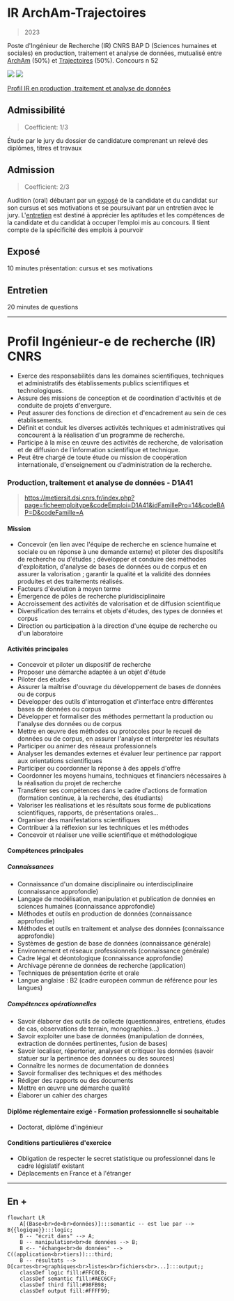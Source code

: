 # IR ArchAm-Trajectoires
> 2023

Poste d'Ingénieur de Recherche (IR) CNRS BAP D (Sciences humaines et sociales) en production, traitement et analyse de données, mutualisé entre [ArchAm](https://archam.cnrs.fr/) (50%) et [Trajectoires](https://trajectoires.cnrs.fr) (50%). Concours n 52

![](images/fiche-poste-1.jpg)
![](images/fiche-poste-2.jpg)

[Profil IR en production, traitement et analyse de données](https://github.com/zoometh/thomashuet/tree/main/profiles/arcam-traject#production-traitement-et-analyse-de-donn%C3%A9es---d1a41)

## Admissibilité
> Coefficient: 1/3

Étude par le jury du dossier de candidature comprenant un relevé des diplômes, titres et travaux

## Admission
> Coefficient: 2/3

Audition (oral) débutant par un [exposé](https://github.com/zoometh/thomashuet/tree/main/profiles/arcam-traject#expos%C3%A9) de la candidate et du candidat sur son cursus et ses motivations et se poursuivant par un entretien avec le jury. L'[entretien](https://github.com/zoometh/thomashuet/tree/main/profiles/arcam-traject#entretien) est destiné à apprécier les aptitudes et les compétences de la candidate et du candidat à occuper l’emploi mis au concours. Il tient compte de la spécificité des emplois à pourvoir

## Exposé

10 minutes présentation: cursus et ses motivations

## Entretien

20 minutes de questions

---
# Profil Ingénieur-e de recherche (IR) CNRS

* Exerce des responsabilités dans les domaines scientifiques, techniques et administratifs des établissements publics scientifiques et technologiques. 
* Assure des missions de conception et de coordination d'activités et de conduite de projets d'envergure. 
* Peut assurer des fonctions de direction et d'encadrement au sein de ces établissements. 
* Définit et conduit les diverses activités techniques et administratives qui concourent à la réalisation d'un programme de recherche. 
* Participe à la mise en œuvre des activités de recherche, de valorisation et de diffusion de l'information scientifique et technique. 
* Peut être chargé de toute étude ou mission de coopération internationale, d'enseignement ou d'administration de la recherche.

### Production, traitement et analyse de données - D1A41
> https://metiersit.dsi.cnrs.fr/index.php?page=ficheemploitype&codeEmploi=D1A41&idFamillePro=14&codeBAP=D&codeFamille=A
#### Mission

* Concevoir (en lien avec l'équipe de recherche en science humaine et sociale ou en réponse à une demande externe) et piloter des dispositifs de recherche ou d'études ; développer et conduire des méthodes d'exploitation, d'analyse de bases de données ou de corpus et en assurer la valorisation ; garantir la qualité et la validité des données produites et des traitements réalisés.
* Facteurs d'évolution à moyen terme
* Émergence de pôles de recherche pluridisciplinaire
* Accroissement des activités de valorisation et de diffusion scientifique
* Diversification des terrains et objets d'études, des types de données et corpus
* Direction ou participation à la direction d'une équipe de recherche ou d'un laboratoire

#### Activités principales
* Concevoir et piloter un dispositif de recherche
* Proposer une démarche adaptée à un objet d'étude
* Piloter des études
* Assurer la maîtrise d'ouvrage du développement de bases de données ou de corpus
* Développer des outils d'interrogation et d'interface entre différentes bases de données ou corpus
* Développer et formaliser des méthodes permettant la production ou l'analyse des données ou de corpus
* Mettre en œuvre des méthodes ou protocoles pour le recueil de données ou de corpus, en assurer l'analyse et interpréter les résultats
* Participer ou animer des réseaux professionnels
* Analyser les demandes externes et évaluer leur pertinence par rapport aux orientations scientifiques
* Participer ou coordonner la réponse à des appels d'offre
* Coordonner les moyens humains, techniques et financiers nécessaires à la réalisation du projet de recherche
* Transférer ses compétences dans le cadre d'actions de formation (formation continue, à la recherche, des étudiants)
* Valoriser les réalisations et les résultats sous forme de publications scientifiques, rapports, de présentations orales…
* Organiser des manifestations scientifiques
* Contribuer à la réflexion sur les techniques et les méthodes
* Concevoir et réaliser une veille scientifique et méthodologique

#### Compétences principales

##### Connaissances
* Connaissance d'un domaine disciplinaire ou interdisciplinaire (connaissance approfondie)
* Langage de modélisation, manipulation et publication de données en sciences humaines (connaissance approfondie)
* Méthodes et outils en production de données (connaissance approfondie)
* Méthodes et outils en traitement et analyse des données (connaissance approfondie)
* Systèmes de gestion de base de données (connaissance générale)
* Environnement et réseaux professionnels (connaissance générale)
* Cadre légal et déontologique (connaissance approfondie)
* Archivage pérenne de données de recherche (application)
* Techniques de présentation écrite et orale
* Langue anglaise : B2 (cadre européen commun de référence pour les langues)


##### Compétences opérationnelles
* Savoir élaborer des outils de collecte (questionnaires, entretiens, études de cas, observations de terrain, monographies...)
* Savoir exploiter une base de données (manipulation de données, extraction de données pertinentes, fusion de bases)
* Savoir localiser, répertorier, analyser et critiquer les données (savoir statuer sur la pertinence des données ou des sources)
* Connaître les normes de documentation de données
* Savoir formaliser des techniques et des méthodes
* Rédiger des rapports ou des documents
* Mettre en œuvre une démarche qualité
* Élaborer un cahier des charges


#### Diplôme réglementaire exigé - Formation professionnelle si souhaitable
* Doctorat, diplôme d'ingénieur

#### Conditions particulières d'exercice
* Obligation de respecter le secret statistique ou professionnel dans le cadre législatif existant
* Déplacements en France et à l'étranger

---

## En +



```mermaid
flowchart LR
    A[(Base<br>de<br>données)]:::semantic -- est lue par --> B{{logique}}:::logic;
    B -- "écrit dans" --> A;
    B -- manipulation<br>de données --> B;
    B <-- "échange<br>de données" --> C((application<br>tiers)):::third;
    B -- résultats --> D[cartes<br>graphiques<br>listes<br>fichiers<br>...]:::output;;
    classDef logic fill:#FFC0CB;
	classDef semantic fill:#AEC6CF;
    classDef third fill:#98FB98;
    classDef output fill:#FFFF99;
```
